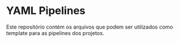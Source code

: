 # YAML Pipelines

Este repositório contém os arquivos que podem ser utilizados como template para as pipelines dos projetos.
